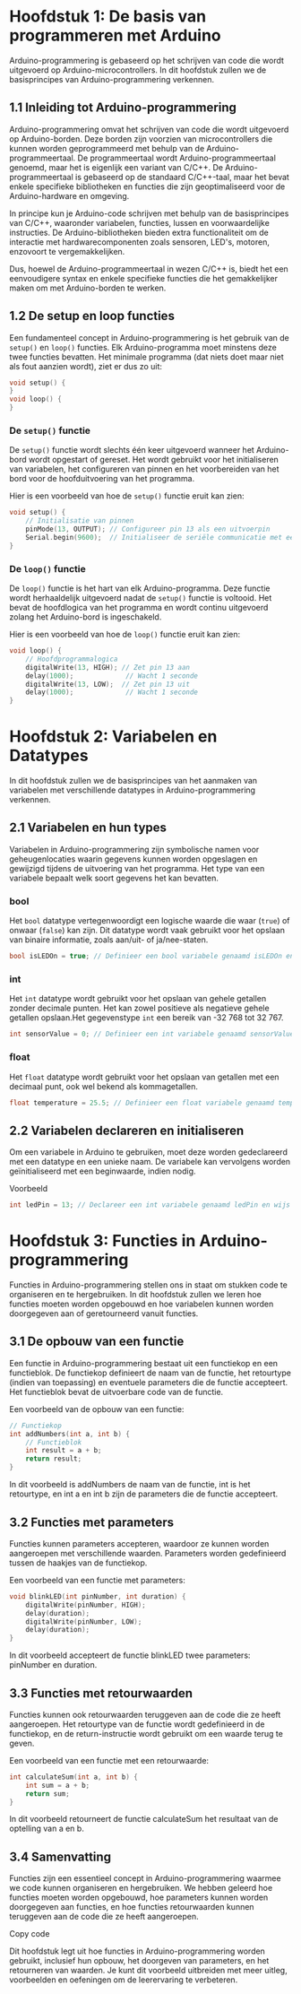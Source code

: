 # Hoofdstuk 1: De basis van programmeren met Arduino

Arduino-programmering is gebaseerd op het schrijven van code die wordt uitgevoerd op Arduino-microcontrollers. In dit hoofdstuk zullen we de basisprincipes van Arduino-programmering verkennen.

## 1.1 Inleiding tot Arduino-programmering

Arduino-programmering omvat het schrijven van code die wordt uitgevoerd op Arduino-borden. Deze borden zijn voorzien van microcontrollers die kunnen worden geprogrammeerd met behulp van de Arduino-programmeertaal.
De programmeertaal wordt Arduino-programmeertaal genoemd, maar het is eigenlijk een variant van C/C++. De Arduino-programmeertaal is gebaseerd op de standaard C/C++-taal, maar het bevat enkele specifieke bibliotheken en functies die zijn geoptimaliseerd voor de Arduino-hardware en omgeving.

In principe kun je Arduino-code schrijven met behulp van de basisprincipes van C/C++, waaronder variabelen, functies, lussen en voorwaardelijke instructies. De Arduino-bibliotheken bieden extra functionaliteit om de interactie met hardwarecomponenten zoals sensoren, LED's, motoren, enzovoort te vergemakkelijken.

Dus, hoewel de Arduino-programmeertaal in wezen C/C++ is, biedt het een eenvoudigere syntax en enkele specifieke functies die het gemakkelijker maken om met Arduino-borden te werken.

## 1.2 De setup en loop functies

Een fundamenteel concept in Arduino-programmering is het gebruik van de `setup()` en `loop()` functies. Elk Arduino-programma moet minstens deze twee functies bevatten. Het minimale programma (dat niets doet maar niet als fout aanzien wordt), ziet er dus zo uit:

```cpp
void setup() {
}
void loop() {
}
```

### De `setup()` functie

De `setup()` functie wordt slechts één keer uitgevoerd wanneer het Arduino-bord wordt opgestart of gereset. Het wordt gebruikt voor het initialiseren van variabelen, het configureren van pinnen en het voorbereiden van het bord voor de hoofduitvoering van het programma.

Hier is een voorbeeld van hoe de `setup()` functie eruit kan zien:

```cpp
void setup() {
    // Initialisatie van pinnen
    pinMode(13, OUTPUT); // Configureer pin 13 als een uitvoerpin
    Serial.begin(9600);  // Initialiseer de seriële communicatie met een baudrate van 9600
}
```

### De `loop()` functie

De `loop()` functie is het hart van elk Arduino-programma. Deze functie wordt herhaaldelijk uitgevoerd nadat de `setup()` functie is voltooid. Het bevat de hoofdlogica van het programma en wordt continu uitgevoerd zolang het Arduino-bord is ingeschakeld.

Hier is een voorbeeld van hoe de `loop()` functie eruit kan zien:

```cpp
void loop() {
    // Hoofdprogrammalogica
    digitalWrite(13, HIGH); // Zet pin 13 aan
    delay(1000);             // Wacht 1 seconde
    digitalWrite(13, LOW);  // Zet pin 13 uit
    delay(1000);             // Wacht 1 seconde
}
```
# Hoofdstuk 2: Variabelen en Datatypes

In dit hoofdstuk zullen we de basisprincipes van het aanmaken van variabelen met verschillende datatypes in Arduino-programmering verkennen.

## 2.1 Variabelen en hun types

Variabelen in Arduino-programmering zijn symbolische namen voor geheugenlocaties waarin gegevens kunnen worden opgeslagen en gewijzigd tijdens de uitvoering van het programma. Het type van een variabele bepaalt welk soort gegevens het kan bevatten.

### bool

Het `bool` datatype vertegenwoordigt een logische waarde die waar (`true`) of onwaar (`false`) kan zijn. Dit datatype wordt vaak gebruikt voor het opslaan van binaire informatie, zoals aan/uit- of ja/nee-staten.

```cpp
bool isLEDOn = true; // Definieer een bool variabele genaamd isLEDOn en wijs de waarde true toe
```

### int
Het `int` datatype wordt gebruikt voor het opslaan van gehele getallen zonder decimale punten. Het kan zowel positieve als negatieve gehele getallen opslaan.Het gegevenstype `int` een bereik van -32 768 tot 32 767.

```cpp
int sensorValue = 0; // Definieer een int variabele genaamd sensorValue en wijs de waarde 0 toe
```

### float
Het `float` datatype wordt gebruikt voor het opslaan van getallen met een decimaal punt, ook wel bekend als kommagetallen.

```cpp
float temperature = 25.5; // Definieer een float variabele genaamd temperature en wijs de waarde 25.5 toe
```

## 2.2 Variabelen declareren en initialiseren
Om een variabele in Arduino te gebruiken, moet deze worden gedeclareerd met een datatype en een unieke naam. De variabele kan vervolgens worden geïnitialiseerd met een beginwaarde, indien nodig.

Voorbeeld
```cpp
int ledPin = 13; // Declareer een int variabele genaamd ledPin en wijs de waarde 13 toe als pinnummer
```

# Hoofdstuk 3: Functies in Arduino-programmering

Functies in Arduino-programmering stellen ons in staat om stukken code te organiseren en te hergebruiken. In dit hoofdstuk zullen we leren hoe functies moeten worden opgebouwd en hoe variabelen kunnen worden doorgegeven aan of geretourneerd vanuit functies.

## 3.1 De opbouw van een functie

Een functie in Arduino-programmering bestaat uit een functiekop en een functieblok. De functiekop definieert de naam van de functie, het retourtype (indien van toepassing) en eventuele parameters die de functie accepteert. Het functieblok bevat de uitvoerbare code van de functie.

Een voorbeeld van de opbouw van een functie:

```cpp
// Functiekop
int addNumbers(int a, int b) {
    // Functieblok
    int result = a + b;
    return result;
}
```
In dit voorbeeld is addNumbers de naam van de functie, int is het retourtype, en int a en int b zijn de parameters die de functie accepteert.

## 3.2 Functies met parameters
Functies kunnen parameters accepteren, waardoor ze kunnen worden aangeroepen met verschillende waarden. Parameters worden gedefinieerd tussen de haakjes van de functiekop.

Een voorbeeld van een functie met parameters:

```cpp
void blinkLED(int pinNumber, int duration) {
    digitalWrite(pinNumber, HIGH);
    delay(duration);
    digitalWrite(pinNumber, LOW);
    delay(duration);
}
```
In dit voorbeeld accepteert de functie blinkLED twee parameters: pinNumber en duration.

## 3.3 Functies met retourwaarden
Functies kunnen ook retourwaarden teruggeven aan de code die ze heeft aangeroepen. Het retourtype van de functie wordt gedefinieerd in de functiekop, en de return-instructie wordt gebruikt om een waarde terug te geven.

Een voorbeeld van een functie met een retourwaarde:

```cpp
int calculateSum(int a, int b) {
    int sum = a + b;
    return sum;
}
```
In dit voorbeeld retourneert de functie calculateSum het resultaat van de optelling van a en b.

## 3.4 Samenvatting
Functies zijn een essentieel concept in Arduino-programmering waarmee we code kunnen organiseren en hergebruiken. We hebben geleerd hoe functies moeten worden opgebouwd, hoe parameters kunnen worden doorgegeven aan functies, en hoe functies retourwaarden kunnen teruggeven aan de code die ze heeft aangeroepen.

Copy code

Dit hoofdstuk legt uit hoe functies in Arduino-programmering worden gebruikt, inclusief hun opbouw, het doorgeven van parameters, en het retourneren van waarden. Je kunt dit voorbeeld uitbreiden met meer uitleg, voorbeelden en oefeningen om de leerervaring te verbeteren.




